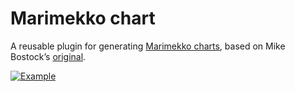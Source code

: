 # Marimekko chart

A reusable plugin for generating [Marimekko charts][1], based on Mike Bostock’s [original][2].

[![Example](http://bl.ocks.org/d/3881458/thumbnail.500.png)](http://bl.ocks.org/3881458)

[1]: http://www.perceptualedge.com/example13.php
[2]: http://bl.ocks.org/1005090
